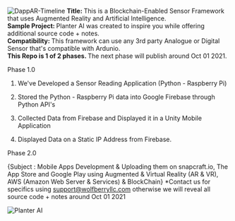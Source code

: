 


![DappAR-Timeline](https://user-images.githubusercontent.com/53659320/127781147-4bb51d01-04ad-44a0-9490-7a97622d5161.jpg)
<b> Title: </b> This is a Blockchain-Enabled Sensor Framework that uses Augmented Reality and Artificial Intelligence. <br>
<b> Sample Project: </b> Planter AI was created to inspire you while offering additional source code + notes. <br>
<b> Compatibility: </b> This framework can use any 3rd party Analogue or Digital Sensor that's compatible with Ardunio. <br>
<b>This Repo is 1 of 2 phases. </b> The next phase will publish around Oct 01 2021.


Phase 1.0

1. We've Developed a Sensor Reading Application (Python - Raspberry Pi)

2. Stored the Python - Raspberry Pi data into Google Firebase through Python API's

3. Collected Data from Firebase and Displayed it in a Unity Mobile Application

4. Displayed Data on a Static IP Address from Firebase. 


Phase 2.0

{Subject : Mobile Apps Development & Uploading them on snapcraft.io, The App Store and Google Play using Augmented & Virtual Reality (AR & VR), AWS (Amazon Web Server & Services) & BlockChain} *Contact us for specifics using support@wolfberryllc.com otherwise we will reveal all source code + notes around Oct 01 2021


![Planter AI](https://user-images.githubusercontent.com/84645766/125811474-1023654b-80fd-4156-818d-781ae6b9e2f1.png)
